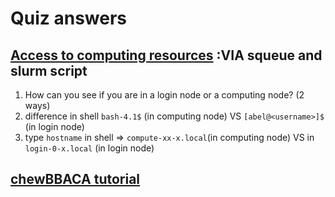 # Quiz answers


## [Access to computing resources](#access-to-computing-resources) :VIA squeue and slurm script

1. How can you see if you are in a login node or a computing node? (2 ways)
  1. difference in shell `bash-4.1$` (in computing node) VS `[abel@<username>]$` (in login node)
  2. type `hostname` in shell => `compute-xx-x.local`(in computing node) VS in `login-0-x.local` (in login node)


## [chewBBACA tutorial]()
